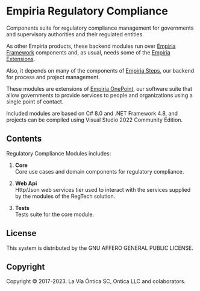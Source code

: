 ﻿# Empiria Regulatory Compliance

Components suite for regulatory compliance management for governments and supervisory authorities
and their regulated entities.

As other Empiria products, these backend modules run over [Empiria Framework](https://github.com/Ontica/Empiria.Core)
components and, as usual, needs some of the [Empiria Extensions](https://github.com/Ontica/Empiria.Extensions).

Also, it depends on many of the components of [Empiria Steps](https://github.com/Ontica/Empiria.Steps),
our backend for process and project management.

These modules are extensions of [Empiria OnePoint](https://github.com/Ontica/Empiria.OnePoint), our software suite
that allow governments to provide services to people and organizations using a single point of contact.

Included modules are based on C# 8.0 and .NET Framework 4.8, and projects can be compiled using
Visual Studio 2022 Community Edition.

## Contents

Regulatory Compliance Modules includes:

1. **Core**  
   Core use cases and domain components for regulatory compliance.

2. **Web Api**  
   Http/Json web services tier used to interact with the services supplied by the modules of the RegTech solution.

3. **Tests**  
   Tests suite for the core module.

## License

This system is distributed by the GNU AFFERO GENERAL PUBLIC LICENSE.


## Copyright

Copyright © 2017-2023. La Vía Óntica SC, Ontica LLC and colaborators.
